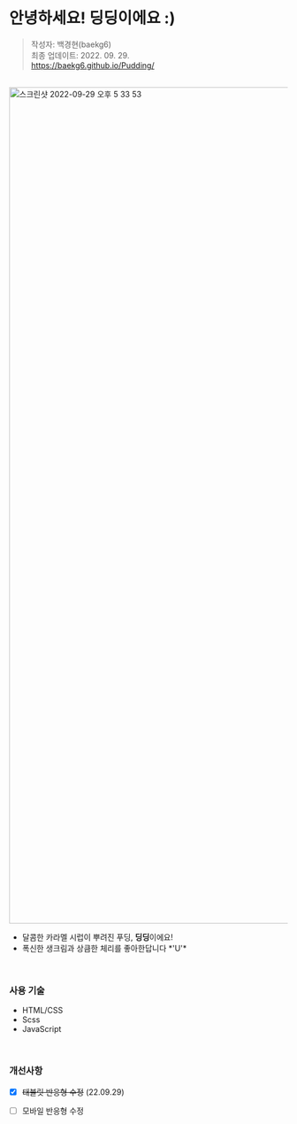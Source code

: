 # 안녕하세요! 딩딩이에요 :)
> 작성자: 백경현(baekg6)  
최종 업데이트: 2022. 09. 29.  
https://baekg6.github.io/Pudding/

<br>

<img width="1512" alt="스크린샷 2022-09-29 오후 5 33 53" src="https://user-images.githubusercontent.com/96777064/192984680-ba74e3bd-aebf-470b-aae6-d2cded84e246.png">

- 달콤한 카라멜 시럽이 뿌려진 푸딩, **딩딩**이에요!
- 폭신한 생크림과 상큼한 체리를 좋아한답니다 \*'U'\*

<br>

### 사용 기술
- HTML/CSS
- Scss
- JavaScript

<br> 

### 개선사항
- [x] ~~태블릿 반응형 수정~~ (22.09.29)
- [ ] 모바일 반응형 수정

